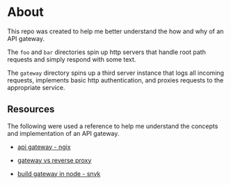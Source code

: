# About

This repo was created to help me better understand the how and why of an API gateway.

The `foo` and `bar` directories spin up http servers that handle root path requests and simply respond with some text.

The `gateway` directory spins up a third server instance that logs all incoming requests, implements basic http authentication, and proxies requests to the appropriate service.

## Resources

The following were used a reference to help me understand the concepts and implementation of an API gateway.

- [api gateway - ngix](https://www.nginx.com/learn/api-gateway/#:~:text=An%20API%20gateway%20is%20a%20data%2Dplane%20entry%20point%20for,%2C%20routing%2C%20and%20load%20balancing.)

- [gateway vs reverse proxy](https://www.baeldung.com/cs/api-gateway-vs-reverse-proxy)

- [build gateway in node - snyk](https://snyk.io/blog/how-to-build-secure-api-gateway-node-js/)
